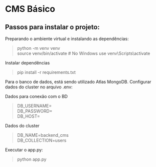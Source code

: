 # CMS Básico

## Passos para instalar o projeto:

 Preparando o ambiente virtual e instalando as dependências:<br>
  > python -m venv venv <br>
    source venv/bin/activate  # No Windows use venv\Scripts\activate <br>
    
Instalar dependências<br>
  > pip install -r requirements.txt <br>

Para o banco de dados, está sendo utilizado Atlas MongoDB. Configurar dados do cluster no arquivo .env: <br>

Dados para conexão com o BD <br>
  > DB_USERNAME= <br>
    DB_PASSWORD= <br>
    DB_HOST= <br>

 Dados do cluster <br>
  > DB_NAME=backend_cms <br>
    DB_COLLECTION=users <br>

Executar o app.py: <br>
  > python app.py
